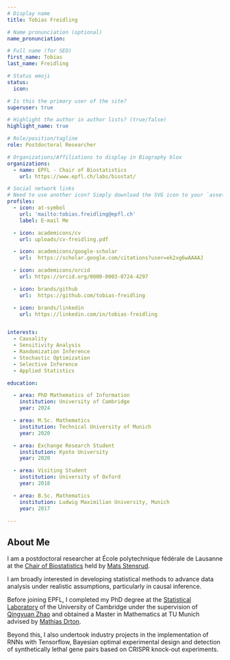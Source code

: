 ```yaml
---
# Display name
title: Tobias Freidling

# Name pronunciation (optional)
name_pronunciation:

# Full name (for SEO)
first_name: Tobias
last_name: Freidling

# Status emoji
status:
  icon:

# Is this the primary user of the site?
superuser: true

# Highlight the author in author lists? (true/false)
highlight_name: true

# Role/position/tagline
role: Postdoctoral Researcher

# Organizations/Affiliations to display in Biography blox
organizations:
  - name: EPFL - Chair of Biostatistics
    url: https://www.epfl.ch/labs/biostat/

# Social network links
# Need to use another icon? Simply download the SVG icon to your `assets/media/icons/` folder.
profiles:
  - icon: at-symbol
    url: 'mailto:tobias.freidling@epfl.ch'
    label: E-mail Me

  - icon: academicons/cv
    url: uploads/cv-freidling.pdf

  - icon: academicons/google-scholar
    url:  https://scholar.google.com/citations?user=ek2xg6wAAAAJ

  - icon: academicons/orcid
    url: https://orcid.org/0000-0003-0724-4297

  - icon: brands/github
    url:  https://github.com/tobias-freidling

  - icon: brands/linkedin
    url: https://linkedin.com/in/tobias-freidling


interests:
  - Causality
  - Sensitivity Analysis
  - Randomization Inference
  - Stochastic Optimization
  - Selective Inference
  - Applied Statistics

education:

  - area: PhD Mathematics of Information
    institution: University of Cambridge
    year: 2024

  - area: M.Sc. Mathematics
    institution: Technical University of Munich
    year: 2020

  - area: Exchange Research Student
    institution: Kyoto University
    year: 2020

  - area: Visiting Student
    institution: University of Oxford
    year: 2018

  - area: B.Sc. Mathematics
    institution: Ludwig Maximilian University, Munich
    year: 2017

---
```


## About Me

I am a postdoctoral researcher at École polytechnique fédérale de Lausanne at the [Chair of Biostatistics](https://www.epfl.ch/labs/biostat/) held by [Mats Stensrud](https://matsjst.github.io/index.html).

I am broadly interested in developing statistical methods to advance data analysis under realistic assumptions, particularly in causal inference.

Before joining EPFL, I completed my PhD degree at the [Statistical Laboratory](https://www.statslab.cam.ac.uk/) of the University of Cambridge under the supervision of [Qingyuan Zhao](http://statslab.cam.ac.uk/~qz280/) and obtained a Master in Mathematics at TU Munich advised by [Mathias Drton](https://www.math.cit.tum.de/en/math/people/professors/drton-mathias/).

Beyond this, I also undertook industry projects in the implementation of RNNs with Tensorflow, Bayesian optimal experimental design and detection of synthetically lethal gene pairs based on CRISPR knock-out experiments.
